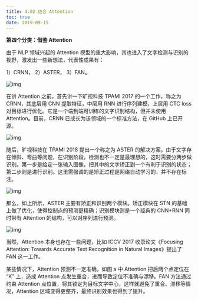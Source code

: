```yaml
---
title: 4.02 结合 Attention
toc: true
date: 2019-09-15
---
```


**第四个分类：借鉴 Attention**

由于 NLP 领域兴起的 Attention 模型的重大影响，其也进入了文字检测与识别的视野，激发出一些新想法，代表性成果有：

1）CRNN，
2）ASTER，
3）FAN。

![img](https://pic2.zhimg.com/80/v2-d826691f221f9f3017c154d3be6a340d_hd.jpg)

在讲 Attention 之前，首先讲一下旷视科技 TPAMI 2017 的一个工作，称之为 CRNN，其底层用 CNN 提取特征，中层用 RNN 进行序列建模，上层用 CTC loss 对目标进行优化。它是一个端到端可训练的文字识别结构，但并未使用 Attention。目前，CRNN 已成长为该领域的一个标准方法，在 GitHub 上已开源。

![img](https://pic1.zhimg.com/80/v2-fe14a767ef55fb625173e111cc7cd5fc_hd.jpg)

随后，旷视科技在 TPAMI 2018 提出一个称之为 ASTER 的解决方案。由于文字存在倾斜、弯曲等问题，在识别阶段，检测也不一定是最理想的，这时需要分两步做识别。第一步是给定一张输入图像，把其中的文字矫正到一个有利于识别的状态；第二步则是进行识别。这里需强调的是矫正过程是网络自动学习的，并不存在标注。

![img](https://pic2.zhimg.com/80/v2-336f889612ac14dd6012f2200fb58b35_hd.jpg)

那么，如上所示，ASTER 主要有矫正和识别两个模块。矫正模块在 STN 的基础上做了优化，使得控制点的预测更精确；识别模块则是一个经典的 CNN+RNN 同时带有 Attention 的结构，可以对序列进行预测。

![img](https://pic1.zhimg.com/80/v2-7df9defb35f02f0c3f6f5a0370413ed0_hd.jpg)

当然，Attention 本身也存在一些问题，比如 ICCV 2017 收录论文《Focusing Attention: Towards Accurate Text Recognition in Natural Images》提出了 FAN 这一工作。

某些情况下，Attention 预测不一定准确，如图 a 中 Attention 把后两个点定位在 “K” 上，造成 Attention 点发生重合，进而导致定位不准确与漂移。FAN 方法通过约束 Attention 点位置，将其锁定为目标文字中心，这样就避免了重合、漂移等情况，Attention 区域变得更整齐，最终识别效果也得到了提升。
